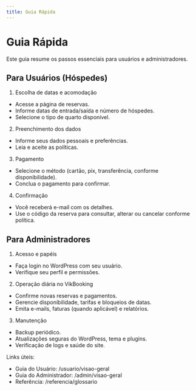 ```yaml
---
title: Guia Rápida
---
```


# Guia Rápida

Este guia resume os passos essenciais para usuários e administradores.

## Para Usuários (Hóspedes)

1) Escolha de datas e acomodação
- Acesse a página de reservas.
- Informe datas de entrada/saída e número de hóspedes.
- Selecione o tipo de quarto disponível.

2) Preenchimento dos dados
- Informe seus dados pessoais e preferências.
- Leia e aceite as políticas.

3) Pagamento
- Selecione o método (cartão, pix, transferência, conforme disponibilidade).
- Conclua o pagamento para confirmar.

4) Confirmação
- Você receberá e-mail com os detalhes.
- Use o código da reserva para consultar, alterar ou cancelar conforme política.

## Para Administradores

1) Acesso e papéis
- Faça login no WordPress com seu usuário.
- Verifique seu perfil e permissões.

2) Operação diária no VikBooking
- Confirme novas reservas e pagamentos.
- Gerencie disponibilidade, tarifas e bloqueios de datas.
- Emita e-mails, faturas (quando aplicável) e relatórios.

3) Manutenção
- Backup periódico.
- Atualizações seguras do WordPress, tema e plugins.
- Verificação de logs e saúde do site.

Links úteis:
- Guia do Usuário: /usuario/visao-geral
- Guia do Administrador: /admin/visao-geral
- Referência: /referencia/glossario
